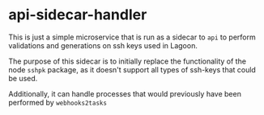 # api-sidecar-handler

This is just a simple microservice that is run as a sidecar to `api` to perform validations and generations on ssh keys used in Lagoon.

The purpose of this sidecar is to initially replace the functionality of the node `sshpk` package, as it doesn't support all types of ssh-keys that could be used.

Additionally, it can handle processes that would previously have been performed by `webhooks2tasks`